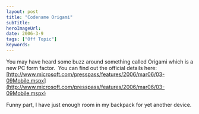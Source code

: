 ```yaml
---
layout: post 
title: "Codename Origami"
subTitle: 
heroImageUrl: 
date: 2006-3-9
tags: ["Off Topic"]
keywords: 
---
```


You may have heard some buzz around something called Origami which is a new PC form factor.&nbsp; You can find out the official details here: [http://www.microsoft.com/presspass/features/2006/mar06/03-09Mobile.mspx](http://www.microsoft.com/presspass/features/2006/mar06/03-09Mobile.mspx)

Funny part, I have just enough room in my backpack for yet another device.
